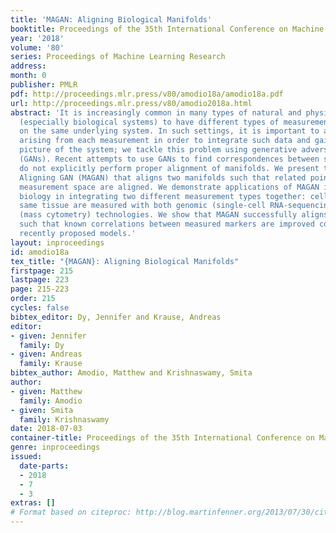 ```yaml
---
title: 'MAGAN: Aligning Biological Manifolds'
booktitle: Proceedings of the 35th International Conference on Machine Learning
year: '2018'
volume: '80'
series: Proceedings of Machine Learning Research
address: 
month: 0
publisher: PMLR
pdf: http://proceedings.mlr.press/v80/amodio18a/amodio18a.pdf
url: http://proceedings.mlr.press/v80/amodio2018a.html
abstract: 'It is increasingly common in many types of natural and physical systems
  (especially biological systems) to have different types of measurements performed
  on the same underlying system. In such settings, it is important to align the manifolds
  arising from each measurement in order to integrate such data and gain an improved
  picture of the system; we tackle this problem using generative adversarial networks
  (GANs). Recent attempts to use GANs to find correspondences between sets of samples
  do not explicitly perform proper alignment of manifolds. We present the new Manifold
  Aligning GAN (MAGAN) that aligns two manifolds such that related points in each
  measurement space are aligned. We demonstrate applications of MAGAN in single-cell
  biology in integrating two different measurement types together: cells from the
  same tissue are measured with both genomic (single-cell RNA-sequencing) and proteomic
  (mass cytometry) technologies. We show that MAGAN successfully aligns manifolds
  such that known correlations between measured markers are improved compared to other
  recently proposed models.'
layout: inproceedings
id: amodio18a
tex_title: "{MAGAN}: Aligning Biological Manifolds"
firstpage: 215
lastpage: 223
page: 215-223
order: 215
cycles: false
bibtex_editor: Dy, Jennifer and Krause, Andreas
editor:
- given: Jennifer
  family: Dy
- given: Andreas
  family: Krause
bibtex_author: Amodio, Matthew and Krishnaswamy, Smita
author:
- given: Matthew
  family: Amodio
- given: Smita
  family: Krishnaswamy
date: 2018-07-03
container-title: Proceedings of the 35th International Conference on Machine Learning
genre: inproceedings
issued:
  date-parts:
  - 2018
  - 7
  - 3
extras: []
# Format based on citeproc: http://blog.martinfenner.org/2013/07/30/citeproc-yaml-for-bibliographies/
---
```

